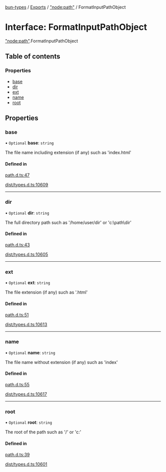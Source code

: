 [bun-types](https://github.com/oven-sh/bun-types/blob/master/api-docs/README.md) / [Exports](https://github.com/oven-sh/bun-types/blob/master/api-docs/modules.md) / ["node:path"](https://github.com/oven-sh/bun-types/blob/master/api-docs/modules/node_path_.md) / FormatInputPathObject

# Interface: FormatInputPathObject

["node:path"](https://github.com/oven-sh/bun-types/blob/master/api-docs/modules/node_path_.md).FormatInputPathObject

## Table of contents

### Properties

- [base](https://github.com/oven-sh/bun-types/blob/master/api-docs/interfaces/node_path_.FormatInputPathObject.md#base)
- [dir](https://github.com/oven-sh/bun-types/blob/master/api-docs/interfaces/node_path_.FormatInputPathObject.md#dir)
- [ext](https://github.com/oven-sh/bun-types/blob/master/api-docs/interfaces/node_path_.FormatInputPathObject.md#ext)
- [name](https://github.com/oven-sh/bun-types/blob/master/api-docs/interfaces/node_path_.FormatInputPathObject.md#name)
- [root](https://github.com/oven-sh/bun-types/blob/master/api-docs/interfaces/node_path_.FormatInputPathObject.md#root)

## Properties

### base

• `Optional` **base**: `string`

The file name including extension (if any) such as 'index.html'

#### Defined in

[path.d.ts:47](https://github.com/valgaze/bun-types/blob/6f8dbf8/path.d.ts#L47)

[dist/types.d.ts:10609](https://github.com/valgaze/bun-types/blob/6f8dbf8/dist/types.d.ts#L10609)

___

### dir

• `Optional` **dir**: `string`

The full directory path such as '/home/user/dir' or 'c:\path\dir'

#### Defined in

[path.d.ts:43](https://github.com/valgaze/bun-types/blob/6f8dbf8/path.d.ts#L43)

[dist/types.d.ts:10605](https://github.com/valgaze/bun-types/blob/6f8dbf8/dist/types.d.ts#L10605)

___

### ext

• `Optional` **ext**: `string`

The file extension (if any) such as '.html'

#### Defined in

[path.d.ts:51](https://github.com/valgaze/bun-types/blob/6f8dbf8/path.d.ts#L51)

[dist/types.d.ts:10613](https://github.com/valgaze/bun-types/blob/6f8dbf8/dist/types.d.ts#L10613)

___

### name

• `Optional` **name**: `string`

The file name without extension (if any) such as 'index'

#### Defined in

[path.d.ts:55](https://github.com/valgaze/bun-types/blob/6f8dbf8/path.d.ts#L55)

[dist/types.d.ts:10617](https://github.com/valgaze/bun-types/blob/6f8dbf8/dist/types.d.ts#L10617)

___

### root

• `Optional` **root**: `string`

The root of the path such as '/' or 'c:\'

#### Defined in

[path.d.ts:39](https://github.com/valgaze/bun-types/blob/6f8dbf8/path.d.ts#L39)

[dist/types.d.ts:10601](https://github.com/valgaze/bun-types/blob/6f8dbf8/dist/types.d.ts#L10601)
